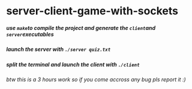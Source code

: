 # server-client-game-with-sockets

##### use `make`to compile the project and generate the `client`and `server`executables
##### launch the server with `./server quiz.txt`
##### split the terminal and launch the client with `./client`

###### btw this is a 3 hours work so if you come accross any bug pls report it :)
